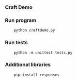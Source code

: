 ### Craft Demo

### Run program

```
    python craftdemo.py
```

### Run tests

```
    python -m unittest tests.py
```

### Additional libraries

```
    pip install responses
```
